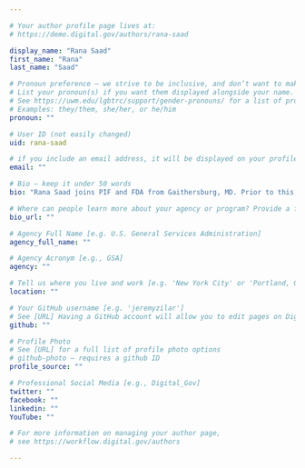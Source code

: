 ```yaml
---

# Your author profile page lives at:
# https://demo.digital.gov/authors/rana-saad

display_name: "Rana Saad"
first_name: "Rana"
last_name: "Saad"

# Pronoun preference — we strive to be inclusive, and don’t want to make assumptions on a person’s first name (be it a gender-neutral name, or is one more common in languages other than English). Learn more http://www.MyPronouns.org
# List your pronoun(s) if you want them displayed alongside your name. Leave it blank and we'll use just your name.
# See https://uwm.edu/lgbtrc/support/gender-pronouns/ for a list of pronouns
# Examples: they/them, she/her, or he/him
pronoun: ""

# User ID (not easily changed)
uid: rana-saad

# if you include an email address, it will be displayed on your profile page
email: ""

# Bio — keep it under 50 words
bio: "Rana Saad joins PIF and FDA from Gaithersburg, MD. Prior to this, Rana led Digital Innovation in North America for Accenture, where he co-architected the ‘LiquidLean’ innovation methodology, which is helping some of the largest companies and organizations in the world innovate like startups.  He also is a founder, innovator, and advisor to startups focused on big data, AI/ML, and AR/VR."

# Where can people learn more about your agency or program? Provide a full URL [e.g. 'https://www.example.gov/']
bio_url: ""

# Agency Full Name [e.g. U.S. General Services Administration]
agency_full_name: ""

# Agency Acronym [e.g., GSA]
agency: ""

# Tell us where you live and work [e.g. 'New York City' or 'Portland, OR']
location: ""

# Your GitHub username [e.g. 'jeremyzilar']
# See [URL] Having a GitHub account will allow you to edit pages on DigitalGov. The image used in your GitHub account can also be used to populate your digital.gov profile photo.
github: ""

# Profile Photo
# See [URL] for a full list of profile photo options
# github-photo — requires a github ID
profile_source: ""

# Professional Social Media [e.g., Digital_Gov]
twitter: ""
facebook: ""
linkedin: ""
YouTube: ""

# For more information on managing your author page,
# see https://workflow.digital.gov/authors

---
```

